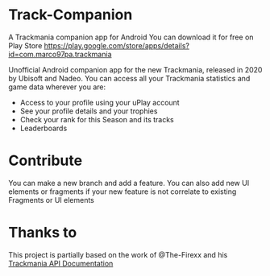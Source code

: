 # Track-Companion
A Trackmania companion app for Android
You can download it for free on Play Store https://play.google.com/store/apps/details?id=com.marco97pa.trackmania

Unofficial Android companion app for the new Trackmania, released in 2020 by Ubisoft and Nadeo.
You can access all your Trackmania statistics and game data wherever you are:
- Access to your profile using your uPlay account
- See your profile details and your trophies
- Check your rank for this Season and its tracks
- Leaderboards

# Contribute
You can make a new branch and add a feature. You can also add new UI elements or fragments if your new feature is not correlate to existing Fragments or UI elements 

# Thanks to
This project is partially based on the work of @The-Firexx and his [Trackmania API Documentation](https://github.com/The-Firexx/trackmania2020apidocumentation)
